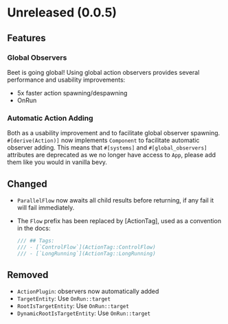
# Unreleased (0.0.5)

## Features

### Global Observers

Beet is going global! Using global action observers provides several performance and usability improvements:
- 5x faster action spawning/despawning
- OnRun 

### Automatic Action Adding

Both as a usability improvement and to facilitate global observer spawning.
`#[derive(Action)]` now implements `Component` to facilitate automatic observer adding. This means that `#[systems]` and `#[global_observers]` attributes are deprecated as we no longer have access to `App`, please add them like you would in vanilla bevy.

## Changed
- `ParallelFlow` now awaits all child results before returning, if any fail it will fail immediately.

- The `Flow` prefix has been replaced by [ActionTag], used as a convention in the docs:
	```rust
	/// ## Tags:
	/// - [`ControlFlow`](ActionTag::ControlFlow)
	/// - [`LongRunning`](ActionTag::LongRunning)
	```


## Removed
- `ActionPlugin`: observers now automatically added
- `TargetEntity`: Use `OnRun::target`
- `RootIsTargetEntity`: Use `OnRun::target`
- `DynamicRootIsTargetEntity`: Use `OnRun::target`